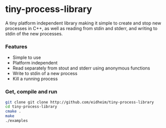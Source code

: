 # tiny-process-library
A tiny platform independent library making it simple to create and stop new processes in C++, as well as reading from stdin and stderr, and writing to stdin of the new processes. 

### Features
 * Simple to use
 * Platform independent
 * Read separately from stout and stderr using anonymous functions
 * Write to stdin of a new process
 * Kill a running process
 
### Get, compile and run
```sh
git clone git clone http://github.com/eidheim/tiny-process-library
cd tiny-process-library
cmake .
make
./examples
```